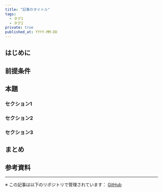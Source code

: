 ```yaml
---
title: "記事のタイトル"
tags:
  - タグ1
  - タグ2
private: true
published_at: YYYY-MM-DD
---
```


## はじめに

<!-- 記事の導入部分。読者が得られる価値や背景を説明 -->

## 前提条件

<!-- 必要な環境や知識について説明 -->

## 本題

<!-- 記事の主要な内容をセクションに分けて説明 -->

### セクション1

### セクション2

### セクション3

## まとめ

<!-- 記事のポイントを簡潔にまとめる -->

## 参考資料

<!-- 参考にした記事やドキュメントへのリンク -->

---
※ この記事は以下のリポジトリで管理されています：
[GitHub](https://github.com/yourusername/Qiita) 
